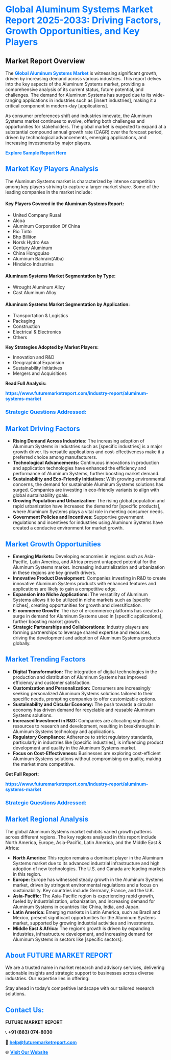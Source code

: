 <h1 style="color: #007BFF;">Global Aluminum Systems Market Report 2025-2033: Driving Factors, Growth Opportunities, and Key Players</h1>

<section id="overview">
<h2>Market Report Overview</h2>
<p>The <a href="https://www.futuremarketreport.com/industry-report/aluminum-systems-market" style="color: #007BFF; text-decoration: none;"><strong>Global Aluminum Systems Market</strong></a> is witnessing significant growth, driven by increasing demand across various industries. This report delves into the key aspects of the Aluminum Systems market, providing a comprehensive analysis of its current status, future potential, and challenges. The demand for Aluminum Systems has surged due to its wide-ranging applications in industries such as [insert industries], making it a critical component in modern-day [applications].</p>
<p>As consumer preferences shift and industries innovate, the Aluminum Systems market continues to evolve, offering both challenges and opportunities for stakeholders. The global market is expected to expand at a substantial compound annual growth rate (CAGR) over the forecast period, driven by technological advancements, emerging applications, and increasing investments by major players.</p>
</section>

<section id="overview">
<p><a href="https://www.futuremarketreport.com/request-sample/reportId=31522" style="color: #007BFF; text-decoration: none;"><strong>Explore Sample Report Here</strong></a></p>
</section>

<section id="key-players">
<h2 style="color: #007BFF;">Market Key Players Analysis</h2>
<p>The Aluminum Systems market is characterized by intense competition among key players striving to capture a larger market share. Some of the leading companies in the market include:</p>
<h4>Key Players Covered in the Aluminum Systems Report:</h4>
<ul><li>United Company Rusal</li><li>Alcoa</li><li>Aluminum Corporation Of China</li><li>Rio Tinto</li><li>Bhp Billiton</li><li>Norsk Hydro Asa</li><li>Century Aluminum</li><li>China Hongquiao</li><li>Aluminum Bahrain(Alba)</li><li>Hindalco Indsutries</li></ul>
<h4>Aluminum Systems Market Segmentation by Type:</h4>
<ul><li>Wrought Aluminum Alloy</li><li>Cast Aluminum Alloy</li></ul>

<h4>Aluminum Systems Market Segmentation by Application:</h4>
<ul><li>Transportation &amp; Logistics</li><li>Packaging</li><li>Construction</li><li>Electrical &amp; Electronics</li><li>Others</li></ul>
<p><strong>Key Strategies Adopted by Market Players:</strong></p>
<ul>
<li>Innovation and R&D</li>
<li>Geographical Expansion</li>
<li>Sustainability Initiatives</li>
<li>Mergers and Acquisitions</li>
</ul>
</section>

<section>
<p><strong>Read Full Analysis: </strong></p><a href="https://www.futuremarketreport.com/industry-report/aluminum-systems-market" style="color: #007BFF; text-decoration: none;"><strong>https://www.futuremarketreport.com/industry-report/aluminum-systems-market</strong></a>
<h3 style="color: #007BFF;">Strategic Questions Addressed:</h3>
</section>

<section id="driving-factors">
<h2 style="color: #007BFF;">Market Driving Factors</h2>
<ul>
<li><strong>Rising Demand Across Industries:</strong> The increasing adoption of Aluminum Systems in industries such as [specific industries] is a major growth driver. Its versatile applications and cost-effectiveness make it a preferred choice among manufacturers.</li>
<li><strong>Technological Advancements:</strong> Continuous innovations in production and application technologies have enhanced the efficiency and performance of Aluminum Systems, further boosting market demand.</li>
<li><strong>Sustainability and Eco-Friendly Initiatives:</strong> With growing environmental concerns, the demand for sustainable Aluminum Systems solutions has surged. Companies are investing in eco-friendly variants to align with global sustainability goals.</li>
<li><strong>Growing Population and Urbanization:</strong> The rising global population and rapid urbanization have increased the demand for [specific products], where Aluminum Systems plays a vital role in meeting consumer needs.</li>
<li><strong>Government Policies and Incentives:</strong> Supportive government regulations and incentives for industries using Aluminum Systems have created a conducive environment for market growth.</li>
</ul>
</section>

<section id="growth-opportunities">
<h2 style="color: #007BFF;">Market Growth Opportunities</h2>
<ul>
<li><strong>Emerging Markets:</strong> Developing economies in regions such as Asia-Pacific, Latin America, and Africa present untapped potential for the Aluminum Systems market. Increasing industrialization and urbanization in these regions are key growth drivers.</li>
<li><strong>Innovative Product Development:</strong> Companies investing in R&D to create innovative Aluminum Systems products with enhanced features and applications are likely to gain a competitive edge.</li>
<li><strong>Expansion into Niche Applications:</strong> The versatility of Aluminum Systems allows it to be utilized in niche markets such as [specific niches], creating opportunities for growth and diversification.</li>
<li><strong>E-commerce Growth:</strong> The rise of e-commerce platforms has created a surge in demand for Aluminum Systems used in [specific applications], further boosting market growth.</li>
<li><strong>Strategic Partnerships and Collaborations:</strong> Industry players are forming partnerships to leverage shared expertise and resources, driving the development and adoption of Aluminum Systems products globally.</li>
</ul>
</section>

<section id="trending-factors">
<h2 style="color: #007BFF;">Market Trending Factors</h2>
<ul>
<li><strong>Digital Transformation:</strong> The integration of digital technologies in the production and distribution of Aluminum Systems has improved efficiency and customer satisfaction.</li>
<li><strong>Customization and Personalization:</strong> Consumers are increasingly seeking personalized Aluminum Systems solutions tailored to their specific needs, prompting companies to offer customizable options.</li>
<li><strong>Sustainability and Circular Economy:</strong> The push towards a circular economy has driven demand for recyclable and reusable Aluminum Systems solutions.</li>
<li><strong>Increased Investment in R&D:</strong> Companies are allocating significant resources to research and development, resulting in breakthroughs in Aluminum Systems technology and applications.</li>
<li><strong>Regulatory Compliance:</strong> Adherence to strict regulatory standards, particularly in industries like [specific industries], is influencing product development and quality in the Aluminum Systems market.</li>
<li><strong>Focus on Cost-Effectiveness:</strong> Businesses are exploring cost-efficient Aluminum Systems solutions without compromising on quality, making the market more competitive.</li>
</ul>
</section>

<section>
<p><strong>Get Full Report: </strong></p><a href="https://www.futuremarketreport.com/industry-report/aluminum-systems-market" style="color: #007BFF; text-decoration: none;"><strong>https://www.futuremarketreport.com/industry-report/aluminum-systems-market</strong></a>
<h3 style="color: #007BFF;">Strategic Questions Addressed:</h3>
</section>


<section id="regional-analysis">
<h2 style="color: #007BFF;">Market Regional Analysis</h2>
<p>The global Aluminum Systems market exhibits varied growth patterns across different regions. The key regions analyzed in this report include North America, Europe, Asia-Pacific, Latin America, and the Middle East & Africa:</p>
<ul>
<li><strong>North America:</strong> This region remains a dominant player in the Aluminum Systems market due to its advanced industrial infrastructure and high adoption of new technologies. The U.S. and Canada are leading markets in this region.</li>
<li><strong>Europe:</strong> Europe has witnessed steady growth in the Aluminum Systems market, driven by stringent environmental regulations and a focus on sustainability. Key countries include Germany, France, and the U.K.</li>
<li><strong>Asia-Pacific:</strong> The Asia-Pacific region is experiencing rapid growth, fueled by industrialization, urbanization, and increasing demand for Aluminum Systems in countries like China, India, and Japan.</li>
<li><strong>Latin America:</strong> Emerging markets in Latin America, such as Brazil and Mexico, present significant opportunities for the Aluminum Systems market, supported by growing industrial activities and investments.</li>
<li><strong>Middle East & Africa:</strong> The region’s growth is driven by expanding industries, infrastructure development, and increasing demand for Aluminum Systems in sectors like [specific sectors].</li>
</ul>
</section>

<footer>
<h2 style="color: #007BFF;">About FUTURE MARKET REPORT</h2>
<p>We are a trusted name in market research and advisory services, delivering actionable insights and strategic support to businesses across diverse industries. Our expertise lies in offering:</p>

<p>Stay ahead in today’s competitive landscape with our tailored research solutions.</p>

<h2 style="color: #007BFF;">Contact Us:</h2>
<p><strong>FUTURE MARKET REPORT</strong></p>
<p>📞 <strong>+91 (883) 074-8030</strong></p>
<p>📧 <strong><a href="mailto:help@futuremarketreport.com" style="color: #007BFF;">help@futuremarketreport.com</a></strong></p>
<p>🌐 <strong><a href="https://www.futuremarketreport.com/" style="color: #007BFF;">Visit Our Website</a></strong></p>
</footer>